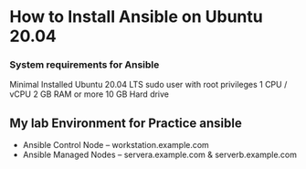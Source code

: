 # How to Install Ansible on Ubuntu 20.04

### System requirements for Ansible

Minimal Installed Ubuntu 20.04 LTS 
sudo user with root privileges
1 CPU / vCPU
2 GB RAM or more
10 GB Hard drive

## My lab Environment for Practice ansible

* Ansible Control Node – workstation.example.com 
* Ansible Managed Nodes – servera.example.com & serverb.example.com

